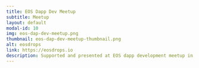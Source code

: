 ```yaml
---
title: EOS Dapp Dev Meetup
subtitle: Meetup
layout: default
modal-id: 10
img: eos-dap-dev-meetup.png
thumbnail: eos-dap-dev-meetup-thumbnail.png
alt: eosdrops
link: https://eosdrops.io
description: Supported and presented at EOS dapp development meetup in Santa Monica, CA.
---
```

